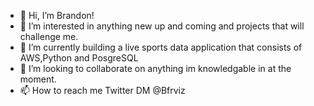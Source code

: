 - 👋 Hi, I’m Brandon!
- 👀 I’m interested in anything new up and coming and projects that will challenge me.
- 🌱 I’m currently building a live sports data application that consists of AWS,Python and PosgreSQL
- 💞️ I’m looking to collaborate on anything im knowledgable in at the moment.
- 📫 How to reach me Twitter DM @Bfrviz

<!---
bfraz33/bfraz33 is a ✨ special ✨ repository because its `README.md` (this file) appears on your GitHub profile.
You can click the Preview link to take a look at your changes.
--->
